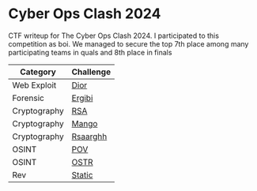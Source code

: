 # Cyber Ops Clash 2024
CTF writeup for The Cyber Ops Clash 2024. I participated to this competition as boi. We managed to secure the top 7th place among many participating teams in quals and 8th place in finals


|   Category   |           Challenge         |
|     ---      |              ---            |
|  Web Exploit |  [Dior](https://github.com/fanshh/ctf-writeups/tree/main/Cyber%20Ops%20Clash%202024/Dior/)
|   Forensic   |  [Ergibi](https://github.com/fanshh/ctf-writeups/tree/main/Cyber%20Ops%20Clash%202024/Ergibi/)
| Cryptography |  [RSA](https://github.com/fanshh/ctf-writeups/tree/main/Cyber%20Ops%20Clash%202024/RSA/)
| Cryptography |  [Mango](https://github.com/fanshh/ctf-writeups/tree/main/Cyber%20Ops%20Clash%202024/Mango/)
| Cryptography |  [Rsaarghh](https://github.com/fanshh/ctf-writeups/tree/main/Cyber%20Ops%20Clash%202024/Rsaarghh/)
|     OSINT    |  [POV](https://github.com/fanshh/ctf-writeups/tree/main/Cyber%20Ops%20Clash%202024/POV/)
|     OSINT    |  [OSTR](https://github.com/fanshh/ctf-writeups/tree/main/Cyber%20Ops%20Clash%202024/OSTR/)
|      Rev     |  [Static](https://github.com/fanshh/ctf-writeups/tree/main/Cyber%20Ops%20Clash%202024/Static/)





